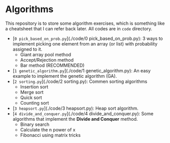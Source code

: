# Algorithms

This repository is to store some algorithm exercises, which is something like a cheatsheet that I can refer back later. All codes are in `code` directory.

- [`0 pick_based_on_prob.py`](./code/0 pick_based_on_prob.py): 3 ways to implement picking one element from an array (or list) with probability assigned to it.
  - Giant array pool method
  - Accept/Rejection method
  - Bar method (RECOMMENDED)
- [`1 genetic_algorithm.py`](./code/1 genetic_algorithm.py): An easy example to implement the genetic algorithm (GA).
- [`2 sorting.py`](./code/2 sorting.py): Commen sorting algorithms
  - Insertion sort
  - Merge sort
  - Quick sort
  - Counting sort
- [`3 heapsort.py`](./code/3 heapsort.py): Heap sort algorithm.
- [`4 divide_and_conquer.py`](./code/4 divide_and_conquer.py): Some algorithms that implement the **Divide and Conquer** method.
  - Binary search
  - Calculate the n power of x
  - Fibonacci using matrix tricks
